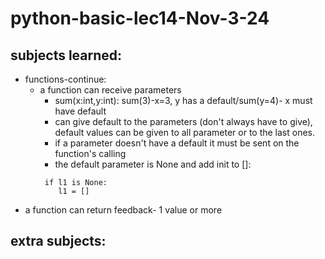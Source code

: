 # python-basic-lec14-Nov-3-24

## subjects learned:

* functions-continue:
    * a function can receive parameters
        * sum(x:int,y:int): sum(3)-x=3, y has a default/sum(y=4)- x must have default
        * can give default to the parameters (don't always have to give), default values can be given to all parameter
          or to the last ones.
        * if a parameter doesn't have a default it must be sent on the function's calling
        * the default parameter is None and add init to []:
      ```
       if l1 is None:
          l1 = []
      ```
* a function can return feedback- 1 value or more

## extra subjects:
